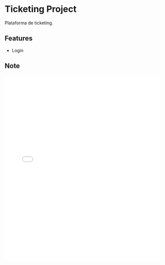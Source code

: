 # Ticketing Project
Plataforma de ticketing.

## Features
- Login

## Note
  <kbd>
    <embed src="./Ticketing.pdf" type="application/pdf" width="100%" height="600px" />
  </kbd>
